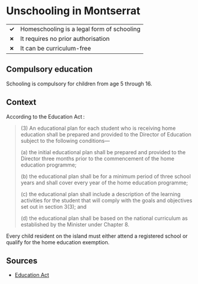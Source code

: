 # Unschooling in Montserrat

|       |                                            |
| ----- | ------------------------------------------ |
| **✓** | Homeschooling is a legal form of schooling |
| **✗** | It requires no prior authorisation         |
| **✗** | It can be curriculum-free                  |

## Compulsory education

Schooling is compulsory for children from age 5 through 16.

## Context

According to the Education Act :

> (3) An educational plan for each student who is receiving home education shall be prepared and provided
> to the Director of Education subject to the following conditions—
>
> (a) the initial educational plan shall be prepared and provided to the Director three months prior to the commencement
> of the home education programme;
>
> (b) the educational plan shall be for a minimum period of three school years and shall cover every year of the home education programme;
>
> (c) the educational plan shall include a description of the learning activities for the student that will comply with the goals
> and objectives set out in section 3(3); and
>
> (d) the educational plan shall be based on the national curriculum as established by the Minister under Chapter 8.

Every child resident on the island must either attend a registered school or qualify for the home education exemption.

## Sources

- [Education Act](https://www.gov.ms/wp-content/uploads/2020/06/Education-Act.pdf)

